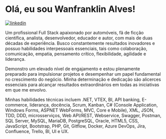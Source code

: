 
# Olá, eu sou Wanfranklin Alves! 


[![linkedin](https://img.shields.io/badge/linkedin-0A66C2?style=for-the-badge&logo=linkedin&logoColor=white)](https://www.linkedin.com/in/wanfranklin/)

Um profissional Full Stack apaixonado por automóveis, fã de ficção científica, analista, desenvolvedor, educador e autor, com mais de duas décadas de experiência. Busco constantemente resultados inovadores e possuo habilidades interpessoais essenciais, tais como colaboração, comunicação, empatia, pensamento crítico, flexibilidade, agilidade e liderança.

Demonstro um elevado nível de engajamento e estou plenamente preparado para impulsionar projetos e desempenhar um papel fundamental no crescimento do negócio. Minha determinação e dedicação são alicerces essenciais para alcançar resultados extraordinários em todas as iniciativas em que me envolvo.

Minhas habilidades técnicas incluem .NET, VTEX, BI, API banking, E-commerce, liderança, docência, Scrum, Kanban, C# (Console Application, Windows Forms, ASPNET WebForms, MVC, Core e Mobile), XML, JSON, TDD, DDD, microsserviços, Web API/REST, Webservice, Swagger, Postman, SQL Server, MySQL, MariaDB, PostgreSQL, Oracle, HTML5, CSS, JavaScript, Bootstrap, PHP, Git, Gitflow, Docker, Azure DevOps, Jira, Confluence, Trello, BI, UI e UX.
